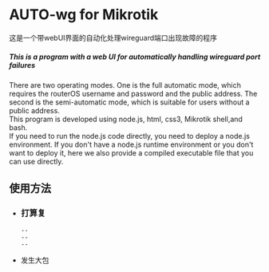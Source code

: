 # AUTO-wg for Mikrotik
这是一个带webUI界面的自动化处理wireguard端口出现故障的程序<br />
##### This is a program with a web UI for automatically handling wireguard port failures
There are two operating modes. One is the full automatic mode, which requires the routerOS username and password and the public address. The second is the semi-automatic mode, which is suitable for users without a public address.<br />
This program is developed using node.js, html, css3, Mikrotik shell,and bash.<br />
If you need to run the node.js code directly, you need to deploy a node.js environment. If you don't have a node.js runtime environment or you don't want to deploy it, here we also provide a compiled executable file that you can use directly.


## 使用方法

* ### 打算复
  
      --
      --
      --
* 发生大包
